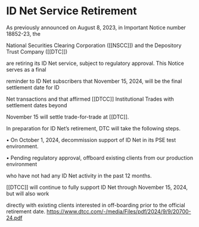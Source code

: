 # ID Net Service Retirement

As previously announced on August 8, 2023, in Important Notice number 18852-23, the

National Securities Clearing Corporation ([[NSCC]]) and the Depository Trust Company ([[DTC]])

are retiring its ID Net service, subject to regulatory approval. This Notice serves as a final

reminder to ID Net subscribers that November 15, 2024, will be the final settlement date for ID

Net transactions and that affirmed [[DTCC]] Institutional Trades with settlement dates beyond

November 15 will settle trade-for-trade at [[DTC]].

In preparation for ID Net’s retirement, DTC will take the following steps.

• On October 1, 2024, decommission support of ID Net in its PSE test environment.

• Pending regulatory approval, offboard existing clients from our production environment

who have not had any ID Net activity in the past 12 months.

[[DTCC]] will continue to fully support ID Net through November 15, 2024, but will also work

directly with existing clients interested in off-boarding prior to the official retirement date.
https://www.dtcc.com/-/media/Files/pdf/2024/9/9/20700-24.pdf
